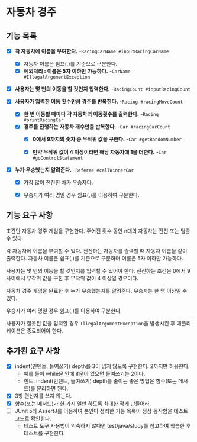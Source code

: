 # 자동차 경주

## 기능 목록

- [x] **각 자동차에 이름을 부여한다.** -`RacingCarName #inputRacingCarName`
  - [x] 자동차 이름은 쉼표(,)를 기준으로 구분한다.
  - [x] **예외처리 : 이름은 5자 이하만 가능하다.** -`CarName #IllegalArgumentException`
- [x] **사용자는 몇 번의 이동을 할 것인지 입력한다.** -`RacingCount #inputRacingCount`


- [x] **사용자가 입력한 이동 횟수만큼 경주를 반복한다.** -`Racing #racingMoveCount`
  - [x] **한 번 이동할 때마다 각 자동차의 이동횟수를 출력한다.** -`Racing #printRacingCar`
  - [x] **경주를 진행하는 자동차 개수만큼 반복한다.** -`Car #racingCarCount`
    - [x] **0에서 9까지의 숫자 중 무작위 값을 구한다.** -`Car #getRandomNumber`
    - [x] **만약 무작위 값이 4 이상이라면 해당 자동차에 1을 더한다.** -`Car #goControlStatement`


- [x] **누가 우승했는지 알려준다.** -`Referee #callWinnerCar`
  - [x] 가장 많이 전진한 차가 우승자다.
  - [x] 우승자가 여러 명일 경우 쉼표(,)를 이용하여 구분한다.


## 기능 요구 사항

초간단 자동차 경주 게임을 구현한다.
주어진 횟수 동안 n대의 자동차는 전진 또는 멈출 수 있다.

각 자동차에 이름을 부여할 수 있다. 전진하는 자동차를 출력할 때 자동차 이름을 같이 출력한다.
자동차 이름은 쉼표(,)를 기준으로 구분하며 이름은 5자 이하만 가능하다.

사용자는 몇 번의 이동을 할 것인지를 입력할 수 있어야 한다.
전진하는 조건은 0에서 9 사이에서 무작위 값을 구한 후 무작위 값이 4 이상일 경우이다.

자동차 경주 게임을 완료한 후 누가 우승했는지를 알려준다. 우승자는 한 명 이상일 수 있다.

우승자가 여러 명일 경우 쉼표(,)를 이용하여 구분한다.

사용자가 잘못된 값을 입력할 경우 `IllegalArgumentException`을 발생시킨 후 애플리케이션은 종료되어야 한다.


## 추가된 요구 사항
- [x] indent(인덴트, 들여쓰기) depth를 3이 넘지 않도록 구현한다. 2까지만 허용한다.
  - 예를 들어 while문 안에 if문이 있으면 들여쓰기는 2이다.
  - 힌트: indent(인덴트, 들여쓰기) depth를 줄이는 좋은 방법은 함수(또는 메서드)를 분리하면 된다.
- [x] 3항 연산자를 쓰지 않는다.
- [x] 함수(또는 메서드)가 한 가지 일만 하도록 최대한 작게 만들어라.
- [ ] JUnit 5와 AssertJ를 이용하여 본인이 정리한 기능 목록이 정상 동작함을 테스트 코드로 확인한다.
  - 테스트 도구 사용법이 익숙하지 않다면 test/java/study를 참고하여 학습한 후 테스트를 구현한다.

